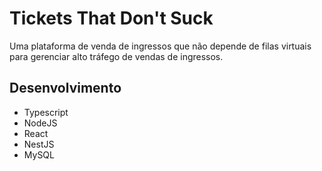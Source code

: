 # Tickets That Don't Suck

Uma plataforma de venda de ingressos que não depende de filas virtuais para gerenciar alto tráfego de vendas de ingressos.

## Desenvolvimento

* Typescript
* NodeJS
* React
* NestJS
* MySQL

